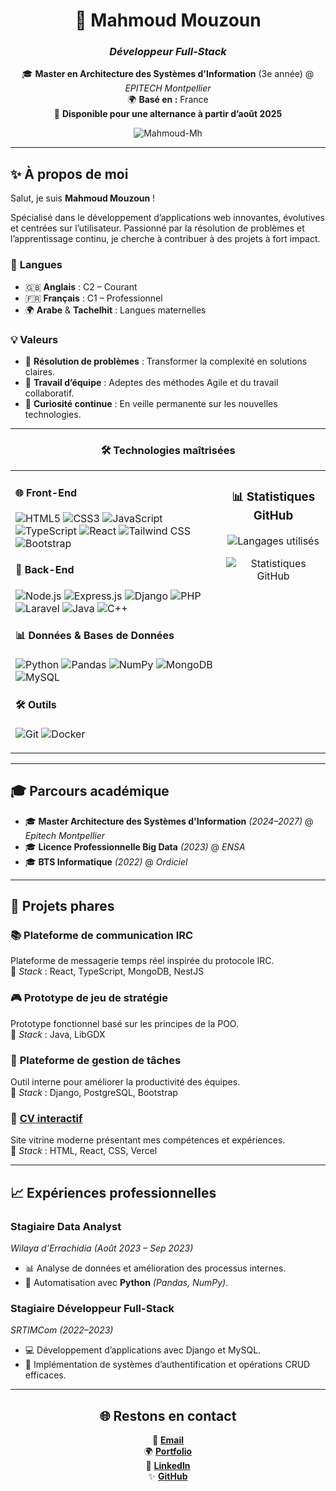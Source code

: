 <div align="center">

# 🚀 **Mahmoud Mouzoun**  
### *Développeur Full-Stack*

🎓 **Master en Architecture des Systèmes d'Information** (3e année) @ *EPITECH Montpellier*  
🌍 **Basé en :** France  
💼 **Disponible pour une alternance à partir d’août 2025**  

<p align="center">
    <img src="https://komarev.com/ghpvc/?username=Mahmoud-Mh" alt="Mahmoud-Mh" />
</p>

</div>

---

## ✨ **À propos de moi**

Salut, je suis **Mahmoud Mouzoun** !  

Spécialisé dans le développement d’applications web innovantes, évolutives et centrées sur l’utilisateur. Passionné par la résolution de problèmes et l’apprentissage continu, je cherche à contribuer à des projets à fort impact.  

### 🎯 **Langues**
- 🇬🇧 **Anglais** : C2 – Courant  
- 🇫🇷 **Français** : C1 – Professionnel  
- 🌍 **Arabe** & **Tachelhit** : Langues maternelles  

### 💡 **Valeurs**
- 🧠 **Résolution de problèmes** : Transformer la complexité en solutions claires.  
- 🤝 **Travail d’équipe** : Adeptes des méthodes Agile et du travail collaboratif.  
- 📖 **Curiosité continue** : En veille permanente sur les nouvelles technologies.

---

<div align="center">

### 🛠️ **Technologies maîtrisées**

<table>
<tr>
<td valign="top">

#### 🌐 **Front-End**
![HTML5](https://img.shields.io/badge/-HTML5-E34F26?logo=html5&logoColor=white)
![CSS3](https://img.shields.io/badge/-CSS3-1572B6?logo=css3&logoColor=white)
![JavaScript](https://img.shields.io/badge/-JavaScript-F7DF1E?logo=javascript&logoColor=black)
![TypeScript](https://img.shields.io/badge/-TypeScript-007ACC?logo=typescript&logoColor=white)
![React](https://img.shields.io/badge/-React-61DAFB?logo=react&logoColor=black)
![Tailwind CSS](https://img.shields.io/badge/-Tailwind%20CSS-38B2AC?logo=tailwind-css&logoColor=white)
![Bootstrap](https://img.shields.io/badge/-Bootstrap-7952B3?logo=bootstrap&logoColor=white)

#### 🔧 **Back-End**
![Node.js](https://img.shields.io/badge/-Node.js-339933?logo=node.js&logoColor=white)
![Express.js](https://img.shields.io/badge/-Express.js-000000?logo=express&logoColor=white)
![Django](https://img.shields.io/badge/-Django-092E20?logo=django&logoColor=white)
![PHP](https://img.shields.io/badge/-PHP-777BB4?logo=php&logoColor=white)
![Laravel](https://img.shields.io/badge/-Laravel-FF2D20?logo=laravel&logoColor=white)
![Java](https://img.shields.io/badge/-Java-007396?logo=java&logoColor=white)
![C++](https://img.shields.io/badge/-C++-00599C?logo=c%2B%2B&logoColor=white)

#### 📊 **Données & Bases de Données**
![Python](https://img.shields.io/badge/-Python-3776AB?logo=python&logoColor=white)
![Pandas](https://img.shields.io/badge/-Pandas-150458?logo=pandas&logoColor=white)
![NumPy](https://img.shields.io/badge/-NumPy-013243?logo=numpy&logoColor=white)
![MongoDB](https://img.shields.io/badge/-MongoDB-47A248?logo=mongodb&logoColor=white)
![MySQL](https://img.shields.io/badge/-MySQL-4479A1?logo=mysql&logoColor=white)

#### 🛠️ **Outils**
![Git](https://img.shields.io/badge/-Git-F05032?logo=git&logoColor=white)
![Docker](https://img.shields.io/badge/-Docker-2496ED?logo=docker&logoColor=white)

</td>
<td valign="top" align="center">

### 📊 **Statistiques GitHub**

![Langages utilisés](https://github-readme-stats.vercel.app/api/top-langs/?username=Mahmoud-Mh&layout=compact&theme=react&hide_border=true)

![Statistiques GitHub](https://github-readme-stats.vercel.app/api?username=Mahmoud-Mh&show_icons=true&theme=react&hide_border=true)

</td>
</tr>
</table>

</div>

---

## 🎓 **Parcours académique**

- 🎓 **Master Architecture des Systèmes d'Information** *(2024–2027)* @ *Epitech Montpellier*  
- 🎓 **Licence Professionnelle Big Data** *(2023)* @ *ENSA*  
- 🎓 **BTS Informatique** *(2022)* @ *Ordiciel*

---

## 📂 **Projets phares**

### 📚 **Plateforme de communication IRC**  
Plateforme de messagerie temps réel inspirée du protocole IRC.  
🔧 *Stack* : React, TypeScript, MongoDB, NestJS  

### 🎮 **Prototype de jeu de stratégie**  
Prototype fonctionnel basé sur les principes de la POO.  
🔧 *Stack* : Java, LibGDX  

### 💼 **Plateforme de gestion de tâches**  
Outil interne pour améliorer la productivité des équipes.  
🔧 *Stack* : Django, PostgreSQL, Bootstrap  

### 🎨 [**CV interactif**](https://mahmoud-mouzoun-portfolio.vercel.app/)  
Site vitrine moderne présentant mes compétences et expériences.  
🔧 *Stack* : HTML, React, CSS, Vercel  

---

## 📈 **Expériences professionnelles**

### **Stagiaire Data Analyst**  
*Wilaya d’Errachidia* *(Août 2023 – Sep 2023)*  
- 📊 Analyse de données et amélioration des processus internes.  
- 🔧 Automatisation avec **Python** *(Pandas, NumPy)*.  

### **Stagiaire Développeur Full-Stack**  
*SRTIMCom* *(2022–2023)*  
- 💻 Développement d’applications avec Django et MySQL.  
- 🔐 Implémentation de systèmes d’authentification et opérations CRUD efficaces.  

---

<div align="center">

## 🌐 **Restons en contact**

📧 [**Email**](mailto:mahmoud.mouzoun@epitech.eu)  
🌍 [**Portfolio**](https://mahmoud-mouzoun-portfolio.vercel.app/)  
💼 [**LinkedIn**](https://www.linkedin.com/in/mahmoud-mouzoun-2177481b7/)  
✨ [**GitHub**](https://github.com/Mahmoud-Mh)

</div>
